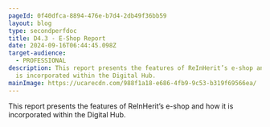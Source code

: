 ```yaml
---
pageId: 0f40dfca-8894-476e-b7d4-2db49f36bb59
layout: blog
type: secondperfdoc
title: D4.3 - E-Shop Report
date: 2024-09-16T06:44:45.098Z
target-audience:
  - PROFESSIONAL
description: This report presents the features of ReInHerit’s e-shop and how it
  is incorporated within the Digital Hub.
mainImage: https://ucarecdn.com/988f1a18-e686-4fb9-9c53-b319f69566ea/
---
```

This report presents the features of ReInHerit’s e-shop and how it is incorporated within the Digital Hub.